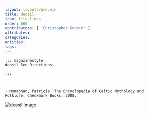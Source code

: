 ```yaml
---
layout: layouts/pce.njk
title: deosil
icon: file-lines
order: 660
contributors: [ 'Christopher Godwin' ]
attributes:
categories:
entities:
tags:
---
```

``` tab [group1:Info]
::: magazinestyle
deosil See Directions.

:::
```
``` tab [group1:Attributes]
```
``` tab [group1:Entities]
```
``` tab [group1:Sources]
- Monaghan, Patricia. The Encyclopedia of Celtic Mythology and Folklore. Checkmark Books, 2008.
```
![deosil Image]([None])
